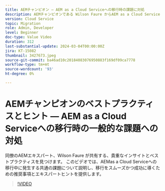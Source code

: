 ```yaml
---
title: AEMチャンピオン — AEM as a Cloud Serviceへの移行時の課題に対処
description: AEMチャンピオンである Wilson Faure からAEM as a Cloud Serviceに移行する際の一般的な課題に対処する際に、専門家にアドバイスを受けます。
version: Cloud Service
topic: Migration
role: Admin, Developer
level: Beginner
doc-type: Value Video
duration: 312
last-substantial-update: 2024-03-04T00:00:00Z
jira: KT-15082
thumbnail: 3427673.jpeg
source-git-commit: ba46ad10c20184083076950883f169df09ca7778
workflow-type: tm+mt
source-wordcount: '93'
ht-degree: 0%

---
```



# AEMチャンピオンのベストプラクティスとヒント — AEM as a Cloud Serviceへの移行時の一般的な課題への対処

同僚のAEMエキスパート、Wilson Faure が共有する、貴重なインサイトとベストプラクティスを見つけます。 このビデオでは、AEMas a Cloud Serviceへの移行中に発生する共通の課題について説明し、移行をスムーズかつ成功に導くための推奨事項とエキスパートヒントを提供します。

>[!VIDEO](https://video.tv.adobe.com/v/3427673/?learn=on)
